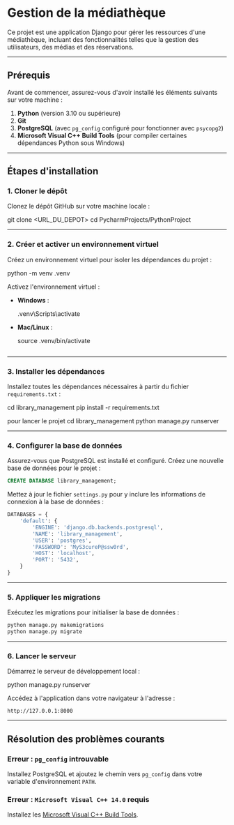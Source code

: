 # Gestion de la médiathèque

Ce projet est une application Django pour gérer les ressources d'une médiathèque, incluant des fonctionnalités telles que la gestion des utilisateurs, des médias et des réservations.

---

## **Prérequis**

Avant de commencer, assurez-vous d'avoir installé les éléments suivants sur votre machine :

1. **Python** (version 3.10 ou supérieure)
2. **Git**
3. **PostgreSQL** (avec `pg_config` configuré pour fonctionner avec `psycopg2`)
4. **Microsoft Visual C++ Build Tools** (pour compiler certaines dépendances Python sous Windows)

---

## **Étapes d'installation**

### **1. Cloner le dépôt**
Clonez le dépôt GitHub sur votre machine locale :

git clone <URL_DU_DEPOT>
cd PycharmProjects/PythonProject


---

### **2. Créer et activer un environnement virtuel**
Créez un environnement virtuel pour isoler les dépendances du projet :

python -m venv .venv

Activez l'environnement virtuel :
- **Windows** :

  .venv\Scripts\activate

- **Mac/Linux** :
 
  source .venv/bin/activate
  ```

---

### **3. Installer les dépendances**
Installez toutes les dépendances nécessaires à partir du fichier `requirements.txt` :

cd library_management
pip install -r requirements.txt

pour lancer le projet 
cd library_management
python manage.py runserver


---

### **4. Configurer la base de données**

Assurez-vous que PostgreSQL est installé et configuré. Créez une nouvelle base de données pour le projet :
```sql
CREATE DATABASE library_management;
```

Mettez à jour le fichier `settings.py` pour y inclure les informations de connexion à la base de données :
```python
DATABASES = {
    'default': {
        'ENGINE': 'django.db.backends.postgresql',
        'NAME': 'library_management',
        'USER': 'postgres',
        'PASSWORD': 'MyS3cureP@ssw0rd',
        'HOST': 'localhost',
        'PORT': '5432',
    }
}
```

---

### **5. Appliquer les migrations**
Exécutez les migrations pour initialiser la base de données :
```bash
python manage.py makemigrations
python manage.py migrate
```

---

### **6. Lancer le serveur**
Démarrez le serveur de développement local :

python manage.py runserver


Accédez à l'application dans votre navigateur à l'adresse :
```
http://127.0.0.1:8000
```

---

## **Résolution des problèmes courants**

### **Erreur : `pg_config` introuvable**
Installez PostgreSQL et ajoutez le chemin vers `pg_config` dans votre variable d'environnement `PATH`.

### **Erreur : `Microsoft Visual C++ 14.0` requis**
Installez les [Microsoft Visual C++ Build Tools](https://visualstudio.microsoft.com/visual-cpp-build-tools/).

